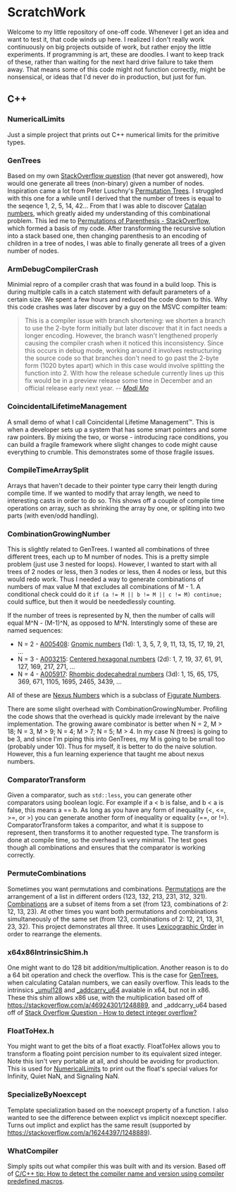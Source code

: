 # ScratchWork

Welcome to my little repository of one-off code. Whenever I get an idea and want to test it, that code winds up here. I realized I don't really work continuously on big projects outside of work, but rather enjoy the little experiments. If programming is art, these are doodles. I want to keep track of these, rather than waiting for the next hard drive failure to take them away. That means some of this code might not function correctly, might be nonsensical, or ideas that I'd never do in production, but just for fun.

## C++

### NumericalLimits

Just a simple project that prints out C++ numerical limits for the primitive types.

### GenTrees

Based on my own [StackOverflow question](https://stackoverflow.com/q/50261225/1248889) (that never got answered), how would one generate all trees (non-binary) given a number of nodes. Inspiration came a lot from  Peter Luschny's [Permutation Trees](http://www.luschny.de/math/factorial/combi/PermutationTrees.html). I struggled with this one for a while until I derived that the number of trees is equal to the seqence 1, 2, 5, 14, 42... From that I was able to discover [Catalan numbers](https://en.wikipedia.org/wiki/Catalan_number), which greatly aided my understanding of this combinational problem. This led me to [Permutations of Parenthesis - StackOverflow](https://stackoverflow.com/a/3172190/1248889), which formed a basis of my code. After transforming the recursive solution into a stack based one, then changing parenthesis to an encoding of children in a tree of nodes, I was able to finally generate all trees of a given number of nodes.

### ArmDebugCompilerCrash

Minimial repro of a compiler crash that was found in a build loop. This is during multiple calls in a catch statement with default parameters of a certain size. We spent a few hours and reduced the code down to this. Why this code crashes was later discover by a guy on the MSVC compilter team:

> This is a compiler issue with branch shortening: we shorten a branch to use the 2-byte form initially but later discover that it in fact needs a longer encoding. However, the branch wasn't lengthened properly causing the compiler crash when it noticed this inconsistency.
> Since this occurs in debug mode, working around it involves restructuring the source code so that branches don't need to go past the 2-byte form (1020 bytes apart) which in this case would involve splitting the function into 2. With how the release schedule currently lines up this fix would be in a preview release some time in December and an official release early next year.
-- <cite>[Modi Mo](https://developercommunity.visualstudio.com/solutions/291627/view.html)</cite>

### CoincidentalLifetimeManagement

A small demo of what I call Coincidental Lifetime Management&trade;. This is when a developer sets up a system that has some smart pointers and some raw pointers. By mixing the two, or worse - introducing race conditions, you can build a fragile framework where slight changes to code might cause everything to crumble. This demonstrates some of those fragile issues.

### CompileTimeArraySplit

Arrays that haven't decade to their pointer type carry their length during compile time. If we wanted to modify that array length, we need to interesting casts in order to do so. This shows off a couple of compile time operations on array, such as shrinking the array by one, or spliting into two parts (with even/odd handling).

### CombinationGrowingNumber

This is slightly related to GenTrees. I wanted all combinations of three different trees, each up to M number of nodes. This is a pretty simple problem (just use 3 nested for loops). However, I wanted to start with all trees of 2 nodes or less, then 3 nodes or less, then 4 nodes or less, but this would redo work. Thus I needed a way to generate combinations of numbers of max value M that excludes all combinations of M - 1. A conditional check could do it `if (a != M || b != M || c != M) continue;` could suffice, but then it would be neededlessly counting.

If the number of trees is represented by N, then the number of calls will equal M^N - (M-1)^N, as opposed to M^N. Interstingly some of these are named sequences:

* N = 2 - [A005408](https://oeis.org/A005408): [Gnomic numbers](http://mathworld.wolfram.com/GnomonicNumber.html) (1d): 1, 3, 5, 7, 9, 11, 13, 15, 17, 19, 21, ...
* N = 3 - [A003215](https://oeis.org/A003215): [Centered hexagonal numbers](http://mathworld.wolfram.com/HexNumber.html) (2d): 1, 7, 19, 37, 61, 91, 127, 169, 217, 271, ...
* N = 4 - [A005917](https://oeis.org/A005917): [Rhombic dodecahedral numbers](http://mathworld.wolfram.com/RhombicDodecahedralNumber.html) (3d): 1, 15, 65, 175, 369, 671, 1105, 1695, 2465, 3439, ...

All of these are [Nexus Numbers](http://mathworld.wolfram.com/NexusNumber.html) which is a subclass of [Figurate Numbers](http://mathworld.wolfram.com/FigurateNumber.html).

There are some slight overhead with CombinationGrowingNumber. Profiling the code shows that the overhead is quickly made irrelevant by the naive implementation. The growing aware combinator is better when N = 2, M > 18; N = 3, M > 9; N = 4; M > 7; N = 5; M > 4. In my case N (trees) is going to be 3, and since I'm piping this into GenTrees, my M is going to be small too (probably under 10). Thus for myself, it is better to do the naive solution. However, this a fun learning experience that taught me about nexus numbers.

### ComparatorTransform

Given a comparator, such as `std::less`, you can generate other comparators using boolean logic. For example if a &lt; b is false, and b &lt; a is false, this means a == b. As long as you have any form of inequality (&lt;, &lt;=, &gt;=, or &gt;) you can generate another form of inequality or equality (==, or !=). ComparatorTransform takes a comparitor, and what it is suppose to represent, then transforms it to another requested type. The transform is done at compile time, so the overhead is very minimal. The test goes though all combinations and ensures that the comparator is working correctly.

### PermuteCombinations

Sometimes you want permutations and combinations. [Permutations](https://en.wikipedia.org/wiki/Permutation) are the arrangement of a list in different orders (123, 132, 213, 231, 312, 321). [Combinations](https://en.wikipedia.org/wiki/Combination) are a subset of items from a set (from 123, combinations of 2: 12, 13, 23). At other times you want both permutations and combinations simultaneously of the same set (from 123, combinations of 2: 12, 21, 13, 31, 23, 32). This project demonstrates all three. It uses [Lexicographic Order](https://en.wikipedia.org/wiki/Permutation#Generation_in_lexicographic_order) in order to rearrange the elements.

### x64x86IntrinsicShim.h

One might want to do 128 bit addition/multiplication. Another reason is to do a 64 bit operation and check the overflow. This is the case for [GenTrees](#gentrees), when calculating Catalan numbers, we can easily overflow. This leads to the intrinsics [\_umul128](https://msdn.microsoft.com/en-us/library/3dayytw9.aspx) and [\_addcarry_u64](https://software.intel.com/en-us/node/523867) avaiable in x64, but not in x86. These this shim allows x86 use, with the multiplication based off of https://stackoverflow.com/a/46924301/1248889, and \_addcarry_u64 based off of [Stack Overflow Question - How to detect integer overflow?](https://stackoverflow.com/questions/199333/how-to-detect-integer-overflow)

### FloatToHex.h

You might want to get the bits of a float exactly. FloatToHex allows you to transform a floating point percision number to its equivalent sized integer. Note this isn't very portable at all, and should be avoiding for production. This is used for [NumericalLimits](numericallimits) to print out the float's special values for Infinity, Quiet NaN, and Signaling NaN.

### SpecializeByNoexcept

Template specialization based on the noexcept property of a function. I also wanted to see the difference between explict vs implicit noexcept specifier. Turns out implict and explict has the same result (supported by https://stackoverflow.com/a/16244397/1248889).

### WhatCompiler

Simply spits out what compiler this was built with and its version. Based off of [C/C++ tip: How to detect the compiler name and version using compiler predefined macros](http://nadeausoftware.com/articles/2012/10/c_c_tip_how_detect_compiler_name_and_version_using_compiler_predefined_macros).
